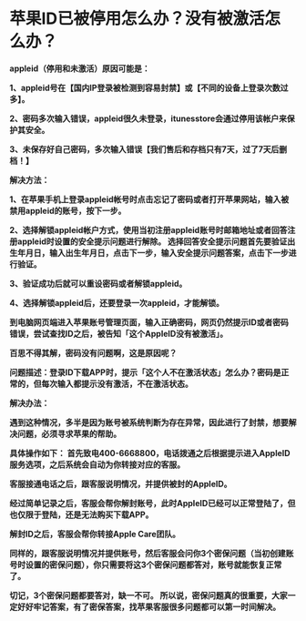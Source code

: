 # 苹果ID已被停用怎么办？没有被激活怎么办？

**appleid（停用和未激活）原因可能是：**&#x20;

**1、appleid号在【国内IP登录被检测到容易封禁】或【不同的设备上登录次数过多】。**&#x20;

&#x20;**2、密码多次输入错误，appleid很久未登录，itunesstore会通过停用该帐户来保护其安全。**

&#x20;**3、未保存好自己密码，多次输入错误【我们售后和存档只有7天，过了7天后删档！】**

&#x20;**解决方法：**&#x20;

**1、在苹果手机上登录appleid帐号时点击忘记了密码或者打开苹果网站，输入被禁用appleid的账号，按下一步。**&#x20;

**2、选择解锁appleid帐户方式，使用当初注册appleid账号时邮箱地址或者回答注册appleid时设置的安全提示问题进行解除。 选择回答安全提示问题首先要验证出生年月日，输入出生年月日，点击下一步，输入安全提示问题答案，点击下一步进行验证。**&#x20;

&#x20;**3、验证成功后就可以重设密码或者解锁appleid。**&#x20;

&#x20;**4、选择解锁appleid后，还要登录一次appleid，才能解锁。**&#x20;

**到电脑网页端进入苹果账号管理页面，输入正确密码，网页仍然提示ID或者密码错误，尝试查找ID之后，被告知「这个AppleID没有被激活」。**

**百思不得其解，密码没有问题啊，这是原因呢？**&#x20;

&#x20;**问题描述：登录ID下载APP时，提示「这个人不在激活状态」怎么办？密码是正常的，但每次输入都提示没有激活，不在激活状态。**&#x20;

&#x20;**解决办法：**

**遇到这种情况，多半是因为账号被系统判断为存在异常，因此进行了封禁，想要解决问题，必须寻求苹果的帮助。**

**具体操作如下： 首先致电400-6668800，电话拨通之后根据提示进入AppleID服务选项，之后系统会自动为你转接对应的客服。**&#x20;

&#x20;**客服接通电话之后，跟客服说明情况，并提供被封的AppleID。**&#x20;

&#x20;**经过简单记录之后，客服会帮你解封账号，此时AppleID已经可以正常登陆了，但也仅限于登陆，还是无法购买下载APP。**&#x20;

&#x20;**解封ID之后，客服会帮你转接Apple Care团队。**&#x20;

&#x20;**同样的，跟客服说明情况并提供账号，然后客服会问你3个密保问题（当初创建账号时设置的密保问题），你只需要将这3个密保问题都答对，账号就能恢复正常了。**&#x20;

&#x20;**切记，3个密保问题都要答对，缺一不可。 所以说，密保问题真的很重要，大家一定好好牢记答案，有了密保答案，找苹果客服很多问题都可以第一时间解决。**
